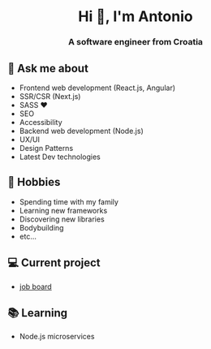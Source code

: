 <h1 align="center">Hi 👋, I'm Antonio</h1>
<h3 align="center">A software engineer from Croatia</h3>

## 💬 Ask me about
- Frontend web development (React.js, Angular)
- SSR/CSR (Next.js)
- SASS ❤️
- SEO
- Accessibility
- Backend web development (Node.js)
- UX/UI
- Design Patterns
- Latest Dev technologies

## 📅 Hobbies
- Spending time with my family
- Learning new frameworks
- Discovering new libraries
- Bodybuilding
- etc...

## 💻 Current project
- [job board](https://www.thejobnetwork.com/)

## 📚 Learning
- Node.js microservices
